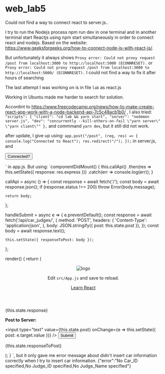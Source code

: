 # web_lab5

Could not find a way to connect react to server.js..

I try to run the Nodejs process npm run dev in one terminal and in another terminal start Reactjs using npm start simultaneously in order to connect react and nodejs. Based on the website: https://www.geeksforgeeks.org/how-to-connect-node-js-with-react-js/.

But unfortunately it always shows `Proxy error: Could not proxy request /post from localhost:3000 to http://localhost:5000 (ECONNRESET).`
or
`Proxy error: Could not proxy request /post from localhost:3000 to http://localhost:5000/ (ECONNRESET).`
I could not find a way to fix it after hours of searching

The last attempt I was working on is in file `lab` as react.js

Working in Ubuntu made me harder to search for solution.

Accordint to https://www.freecodecamp.org/news/how-to-make-create-react-app-work-with-a-node-backend-api-7c5c48acb1b0/
, I also tried:
`"scripts": {
    "client": "cd lab && yarn start",
    "server": "nodemon server.js",
    "dev": "concurrently --kill-others-on-fail \"yarn server\" \"yarn client\""
  },`
  and commmand `yarn dev`, but it still did not work.

after update, I give up using:
`app.post("/post", (req, res) => {
  console.log("Connected to React");
  res.redirect("/");
});`
in server.js, and
 <form action="../../post" method="post" 
              className="form">
          <button type="submit">Connected?</button>
        </form>`
in app.js. 
But using:
`componentDidMount() {
    this.callApi()
      .then(res => this.setState({ response: res.express }))
      .catch(err => console.log(err));
  }
  
  callApi = async () => {
    const response = await fetch('/');
    const body = await response.json();
    if (response.status !== 200) throw Error(body.message);
    
    return body;
  };
  
  handleSubmit = async e => {
    e.preventDefault();
    const response = await fetch('/api/car_judges/', {
      method: 'POST',
      headers: {
        'Content-Type': 'application/json',
      },
      body: JSON.stringify({ post: this.state.post }),
    });
    const body = await response.text();
    
    this.setState({ responseToPost: body });
  };
  
render() {
    return (
      <div className="App">
        <header className="App-header">
          <img src={logo} className="App-logo" alt="logo" />
          <p>
            Edit <code>src/App.js</code> and save to reload.
          </p>
          <a
            className="App-link"
            href="https://reactjs.org"
            target="_blank"
            rel="noopener noreferrer"
          >
            Learn React
          </a>
        </header>
        <p>{this.state.response}</p>
        <form onSubmit={this.handleSubmit}>
          <p>
            <strong>Post to Server:</strong>
          </p>
          <input
            type="text"
            value={this.state.post}
            onChange={e => this.setState({ post: e.target.value })}
          />
          <button type="submit">Submit</button>
        </form>
        <p>{this.state.responseToPost}</p>
      </div>
    );
  }
`, but it only gave me error message about didn't insert car information correctly when I try to insert car information.
{"error":"No Car_ID specified,No Judge_ID specified,No Judge_Name specified"}
